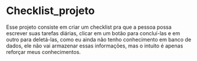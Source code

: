 # Checklist_projeto
Esse projeto consiste em criar um checklist pra que a pessoa possa escrever suas tarefas diárias, clicar em um botão para concluí-las e em outro para deletá-las, como eu ainda não tenho conhecimento em banco de dados, ele não vai armazenar essas informações, mas o intuito é apenas reforçar meus conhecimentos.
